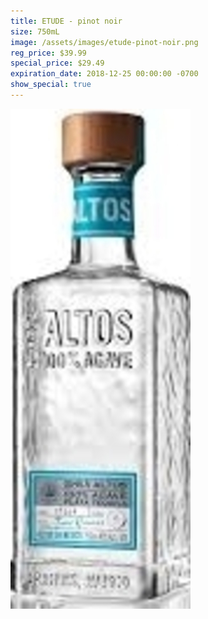 ```yaml
---
title: ETUDE - pinot noir
size: 750mL
image: /assets/images/etude-pinot-noir.png
reg_price: $39.99
special_price: $29.49
expiration_date: 2018-12-25 00:00:00 -0700
show_special: true
---
```


![](/assets/images/versions/olmeca-2-1---x----288-800x---.jpg)